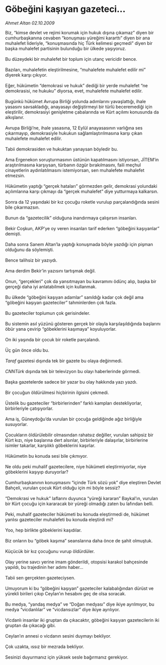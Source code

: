 # Göbeğini kaşıyan gazeteci...

*Ahmet Altan 02.10.2009*

<div class="taraf_structure_2col_1zq">
<div class="margen_n">



 <p>Biz, “kimse devlet ve rejimi korumak için hukuk dışına çıkamaz” diyen bir cumhurbaşkanına cevaben “konuşması yüreğimi kararttı” diyen bir ana muhalefet lideriyle, “konuşmasında hiç Türk kelimesi geçmedi” diyen bir başka muhalefet partisinin bulunduğu bir ülkede yaşıyoruz. <br/><br/>Bu düzeydeki bir muhalefet bir toplum için utanç vericidir bence. <br/><br/>Bazıları, muhalefetin eleştirilmesine, “muhalefete muhalefet edilir mi” diyerek karşı çıkıyor. <br/><br/>Eğer, hükümetin “demokrasi ve hukuk” dediği bir yerde muhalefet “ne demokrasisi, ne hukuku” diyorsa, evet, muhalefete muhalefet edilir. <br/><br/>Bugünkü hükümet Avrupa Birliği yolunda adımlarını yavaşlattığı, ihale yasasını savsakladığı, anayasayı değiştirmeyi bir türlü beceremediği için eleştirilir, demokrasiyi genişletme çabalarında ve Kürt açılımı konusunda da alkışlanır. <br/><br/>Avrupa Birliği’ne, ihale yasasına, 12 Eylül anayasasının varlığına ses çıkarmayıp, demokrasiyle hukukun sağlamlaştırılmasına karşı çıkan muhalefete muhalefet edilir. <br/><br/>Tabii demokrasiden ve hukuktan yanaysan böyledir bu. <br/><br/>Ama Ergenekon soruşturmasının üstünün kapatılmasını istiyorsan, JİTEM’in araştırılmasına karşıysan, türbanın özgür bırakılmasını, faili meçhul cinayetlerin aydınlatılmasını istemiyorsan, sen muhalefete muhalefet etmezsin. <br/><br/>Hükümetin yaptığı “gerçek hataları” görmezden gelir, demokrasi yolundaki açılımlarına karşı çıkmayı da “gerçek muhalefet” diye yutturmaya kalkarsın. <br/><br/>Sonra da 12 yaşındaki bir kız çocuğu roketle vurulup parçalandığında sesini bile çıkarmazsın. <br/><br/>Bunun da “gazetecilik” olduğuna inandırmaya çalışırsın insanları. <br/><br/>Bekir Coşkun, AKP’ye oy veren insanları tarif ederken “göbeğini kaşıyanlar” demişti. <br/><br/>Daha sonra Sanem Altan’la yaptığı konuşmada böyle yazdığı için pişman olduğunu da söylemişti. <br/><br/>Bence talihsiz bir yazıydı. <br/><br/>Ama derdim Bekir’in yazısını tartışmak değil. <br/><br/>Onun, “gerçekleri” çok da yansıtmayan bu kavramını ödünç alıp, başka bir gerçeği daha iyi anlatabilmek için kullanmak. <br/><br/>Bu ülkede “göbeğini kaşıyan adamlar” sanıldığı kadar çok değil ama “göbeğini kaşıyan gazeteciler” tahminlerden çok fazla. <br/><br/>Bu gazeteciler toplumun çok gerisindeler. <br/><br/>Bu sistemin asıl yüzünü gösteren gerçek bir olayla karşılaşıldığında başlarını öbür yana çevirip “göbeklerini kaşımaya” koyuluyorlar. <br/><br/>On iki yaşında bir çocuk bir roketle parçalandı. <br/><br/>Üç gün önce oldu bu.<i> <br/><br/>Taraf</i> gazetesi dışında tek bir gazete bu olaya değinmedi.<i> <br/><br/>CNNTürk</i> dışında tek bir televizyon bu olayı haberlerinde görmedi. <br/><br/>Başka gazetelerde sadece bir yazar bu olay hakkında yazı yazdı. <br/><br/>Bir çocuğun öldürülmesi hiçbirinin ilgisini çekmedi. <br/><br/>Üstelik bu gazeteciler “birbirlerinden” farklı kampları destekliyorlar, birbirleriyle çatışıyorlar. <br/><br/>Ama iş, Güneydoğu’da vurulan bir çocuğa geldiğinde ağız birliğiyle susuyorlar. <br/><br/>Çocukların öldürülebilir olmasından rahatsız değiller, vurulan sahipsiz bir Kürt kızı, niye başlarına dert alsınlar, birbirleriyle dalaşırlar, birbirlerine isimler takarlar, karşılıklı göbeklerini kaşırlar. <br/><br/>Hükümetin bu konuda sesi bile çıkmıyor. <br/><br/>Ne oldu peki muhalif gazetecilere, niye hükümeti eleştirmiyorlar, niye göbeklerini kaşıyıp duruyorlar? <br/><br/>Cumhurbaşkanının konuşmasını “içinde Türk sözü yok” diye eleştiren Devlet Bahçeli, vurulan çocuk Kürt olduğu için mi böyle sessiz? <br/><br/>“Demokrasi ve hukuk” laflarını duyunca “yüreği kararan” Baykal’ın, vurulan bir Kürt çocuğu için kararacak bir yüreği olmadığı zaten bu lafından belli. <br/><br/>Peki, muhalif gazeteciler hükümeti bu konuda eleştirmedi de, hükümet yanlısı gazeteciler muhalefeti bu konuda eleştirdi mi? <br/><br/>Yoo, hep birlikte göbeklerini kaşıdılar. <br/><br/>Biz onların bu “göbek kaşıma” seanslarına daha önce de şahit olmuştuk. <br/><br/>Küçücük bir kız çocuğunu vurup öldürdüler. <br/><br/>Olay yerine savcı yerine imam gönderildi, otopsisi karakol bahçesinde yapıldı, bu trajedinin her adımı haber... <br/><br/>Tabii sen gerçekten gazeteciysen. <br/><br/>Umuyorum ki bu “göbeğini kaşıyan” gazeteciler kalabalığından dürüst ve yürekli birileri çıkıp Ceylan’ın hesabını geç de olsa soracak. <br/><br/>Bu medya, “yandaş medya” ve “Doğan medyası” diye ikiye ayrılmıyor, bu medya “vicdanlılar” ve “vicdansızlar” diye ikiye ayrılıyor. <br/><br/>Vicdanlı insanlar iki gruptan da çıkacaktır, göbeğini kaşıyan gazetecilerin iki gruptan da çıkacağı gibi. <br/><br/>Ceylan’ın annesi o vicdanın sesini duymayı bekliyor. <br/><br/>Çok uzakta, ıssız bir mezrada bekliyor. <br/><br/>Sesinizi duyurmanız için yüksek sesle bağırmanız gerekiyor.</p>
<br/>
<br/>
<br/>



<br/>


<div id="taraf_not">
</div>

</div>


</div>
